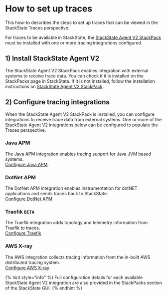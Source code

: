 # How to set up traces

This how-to describes the steps to set up traces that can be viewed in the StackState Traces perspective.

For traces to be available in StackState, the [StackState Agent V2 StackPack](../stackpacks/integrations/agent.md) must be installed with one or more tracing integrations configured.

## 1) Install StackState Agent V2

The StackState Agent V2 StackPack enables integration with external systems to receive trace data. You can check if it is installed on the StackPacks page in StackState. If it is not installed, follow the installation instructions on [StackState Agent V2 StackPack](../stackpacks/integrations/agent.md).

## 2) Configure tracing integrations

When the StackState Agent V2 StackPack is installed, you can configure integrations to receive trace data from external systems. One or more of the StackState Agent V2 integrations below can be configured to populate the Traces perspective.

### Java APM
The Java APM integration enables tracing support for Java JVM based systems.<br>[Configure Java APM](../stackpacks/integrations/java-apm.md).

### DotNet APM
The DotNet APM integration enables instrumentation for dotNET applications and sends traces back to StackState.<br>[Configure DotNet APM](../stackpacks/integrations/dotnet-apm.md)

### Traefik `BETA`
The Traefik integration adds topology and telemetry information from Traefik to traces.<br>[Configure Traefik](../stackpacks/integrations/traefik.md)

### AWS X-ray
The AWS integration collects tracing information from the in-built AWS distributed tracing system.<br>[Configure AWS X-ray](../stackpacks/integrations/aws-x-ray.md)

{% hint style="info" %}
Full configuration details for each available StackState Agent V2 integration are also provided in the StackPacks section of the StackState GUI.
{% endhint %}
